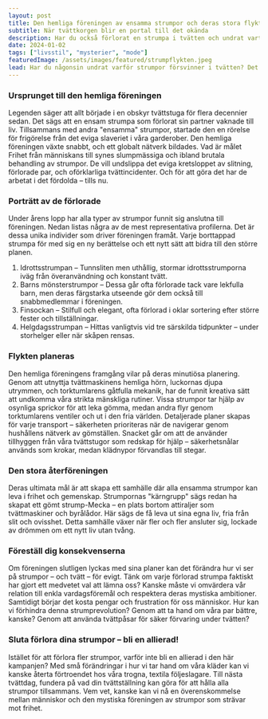 ```yaml
---
layout: post
title: Den hemliga föreningen av ensamma strumpor och deras stora flykt
subtitle: När tvättkorgen blir en portal till det okända
description: Har du också förlorat en strumpa i tvätten och undrat vart den tog vägen? I den här lekfulla teorin avslöjar vi “Den hemliga föreningen av ensamma strumpor” och deras mystiska flyktplaner. Är det en slump, eller en välorganiserad revolt? Följ med på en humoristisk resa in i strumpornas försvunna värld!
date: 2024-01-02
tags: ["livsstil", "mysterier", "mode"]
featuredImage: /assets/images/featured/strumpflykten.jpeg
lead: Har du någonsin undrat varför strumpor försvinner i tvätten? Det där oförklarliga fenomenet som lämnar oss med en ensam, övergiven strumpa som aldrig hittar sin partner igen. Kanske ligger mysteriet djupare än vi trott. Vad om det faktiskt finns en hemlig förening av strumpor – en sammanslutning med ett noggrant utarbetat mål? Följ med när vi utforskar den fascinerande och mystiska berättelsen om denna fiktiva värld, där strumpor planerar sin stora flykt.
---
```


### Ursprunget till den hemliga föreningen

Legenden säger att allt började i en obskyr tvättstuga för flera decennier sedan. Det sägs att en ensam strumpa som förlorat sin partner vaknade till liv. Tillsammans med andra "ensamma" strumpor, startade den en rörelse för frigörelse från det eviga slaveriet i våra garderober. Den hemliga föreningen växte snabbt, och ett globalt nätverk bildades. Vad är målet Frihet från människans till synes slumpmässiga och ibland brutala behandling av strumpor. De vill undslippa det eviga kretsloppet av slitning, förlorade par, och oförklarliga tvättincidenter. Och för att göra det har de arbetat i det fördolda – tills nu.

### Porträtt av de förlorade

Under årens lopp har alla typer av strumpor funnit sig anslutna till föreningen. Nedan listas några av de mest representativa profilerna. Det är dessa unika individer som driver föreningen framåt. Varje borttappad strumpa för med sig en ny berättelse och ett nytt sätt att bidra till den större planen.

1. Idrottsstrumpan – Tunnsliten men uthållig, stormar idrottsstrumporna iväg från överanvändning och konstant tvätt.
2. Barns mönsterstrumpor – Dessa går ofta förlorade tack vare lekfulla barn, men deras färgstarka utseende gör dem också till snabbmedlemmar i föreningen.
3. Finsockan – Stilfull och elegant, ofta förlorad i oklar sortering efter större fester och tillställningar.
4. Helgdagsstrumpan – Hittas vanligtvis vid tre särskilda tidpunkter – under storhelger eller när skåpen rensas.

### Flykten planeras

Den hemliga föreningens framgång vilar på deras minutiösa planering. Genom att utnyttja tvättmaskinens hemliga hörn, luckornas djupa utrymmen, och torktumlarens gåtfulla mekanik, har de funnit kreativa sätt att undkomma våra strikta mänskliga rutiner. Vissa strumpor tar hjälp av osynliga sprickor för att leka gömma, medan andra flyr genom torktumlarens ventiler och ut i den fria världen. Detaljerade planer skapas för varje transport – säkerheten prioriteras när de navigerar genom hushållens nätverk av gömställen. Snacket går om att de använder tillhyggen från våra tvättstugor som redskap för hjälp – säkerhetsnålar används som krokar, medan klädnypor förvandlas till stegar.

### Den stora återföreningen

Deras ultimata mål är att skapa ett samhälle där alla ensamma strumpor kan leva i frihet och gemenskap. Strumpornas "kärngrupp" sägs redan ha skapat ett gömt strump-Mecka – en plats bortom attiraljer som tvättmaskiner och byrålådor. Här sägs de få leva ut sina egna liv, fria från slit och ovisshet. Detta samhälle växer när fler och fler ansluter sig, lockade av drömmen om ett nytt liv utan tvång.

### Föreställ dig konsekvenserna

Om föreningen slutligen lyckas med sina planer kan det förändra hur vi ser på strumpor – och tvätt – för evigt. Tänk om varje förlorad strumpa faktiskt har gjort ett medvetet val att lämna oss? Kanske måste vi omvärdera vår relation till enkla vardagsföremål och respektera deras mystiska ambitioner. Samtidigt börjar det kosta pengar och frustration för oss människor. Hur kan vi förhindra denna strumprevolution? Genom att ta hand om våra par bättre, kanske? Genom att använda tvättpåsar för säker förvaring under tvätten?

### Sluta förlora dina strumpor – bli en allierad!

Istället för att förlora fler strumpor, varför inte bli en allierad i den här kampanjen? Med små förändringar i hur vi tar hand om våra kläder kan vi kanske återta förtroendet hos våra trogna, textila följeslagare.
Till nästa tvättdag, fundera på vad din tvättställning kan göra för att hålla alla strumpor tillsammans. Vem vet, kanske kan vi nå en överenskommelse mellan människor och den mystiska föreningen av strumpor som strävar mot frihet.
